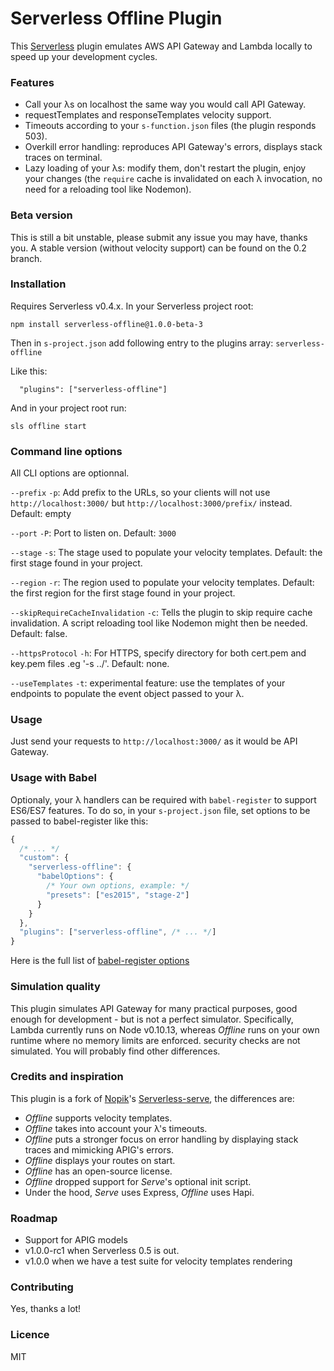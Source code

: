 # Serverless Offline Plugin

This [Serverless](https://github.com/serverless/serverless) plugin emulates AWS API Gateway and Lambda locally to speed up your development cycles.

### Features

- Call your λs on localhost the same way you would call API Gateway.
- requestTemplates and responseTemplates velocity support.
- Timeouts according to your `s-function.json` files (the plugin responds 503).
- Overkill error handling: reproduces API Gateway's errors, displays stack traces on terminal.
- Lazy loading of your λs: modify them, don't restart the plugin, enjoy your changes (the `require` cache is invalidated on each λ invocation, no need for a reloading tool like Nodemon).

### Beta version

This is still a bit unstable, please submit any issue you may have, thanks you.
A stable version (without velocity support) can be found on the 0.2 branch.

### Installation

Requires Serverless v0.4.x. In your Serverless project root:

```
npm install serverless-offline@1.0.0-beta-3
```

Then in `s-project.json` add following entry to the plugins array: `serverless-offline`

Like this:
```
  "plugins": ["serverless-offline"]
```

And in your project root run:

```
sls offline start
```

### Command line options

All CLI options are optionnal.

`--prefix` `-p`: Add prefix to the URLs, so your clients will not use `http://localhost:3000/` but `http://localhost:3000/prefix/` instead. Default: empty

`--port` `-P`: Port to listen on. Default: `3000`

`--stage` `-s`: The stage used to populate your velocity templates. Default: the first stage found in your project.

`--region` `-r`: The region used to populate your velocity templates. Default: the first region for the first stage found in your project.

`--skipRequireCacheInvalidation` `-c`: Tells the plugin to skip require cache invalidation. A script reloading tool like Nodemon might then be needed. Default: false.

`--httpsProtocol` `-h`: For HTTPS, specify directory for both cert.pem and key.pem files .eg '-s ../'. Default: none.

`--useTemplates` `-t`: experimental feature: use the templates of your endpoints to populate the event object passed to your λ.


### Usage

Just send your requests to `http://localhost:3000/` as it would be API Gateway.

### Usage with Babel

Optionaly, your λ handlers can be required with `babel-register` to support ES6/ES7 features.
To do so, in your `s-project.json` file, set options to be passed to babel-register like this:
```javascript
{
  /* ... */
  "custom": {
    "serverless-offline": {
      "babelOptions": {
        /* Your own options, example: */
        "presets": ["es2015", "stage-2"]
      }
    }
  },
  "plugins": ["serverless-offline", /* ... */]
}
```
Here is the full list of [babel-register options](https://babeljs.io/docs/usage/require/)

### Simulation quality

This plugin simulates API Gateway for many practical purposes, good enough for development - but is not a perfect simulator. 
Specifically, Lambda currently runs on Node v0.10.13, whereas *Offline* runs on your own runtime where no memory limits are enforced. 
security checks are not simulated. You will probably find other differences.

### Credits and inspiration

This plugin is a fork of [Nopik](https://github.com/Nopik/)'s [Serverless-serve](https://github.com/Nopik/serverless-serve), the differences are:

- *Offline* supports velocity templates.
- *Offline* takes into account your λ's timeouts.
- *Offline* puts a stronger focus on error handling by displaying stack traces and mimicking APIG's errors.
- *Offline* displays your routes on start.
- *Offline* has an open-source license.
- *Offline* dropped support for *Serve*'s optional init script.
- Under the hood, *Serve* uses Express, *Offline* uses Hapi.

### Roadmap

- Support for APIG models
- v1.0.0-rc1 when Serverless 0.5 is out.
- v1.0.0 when we have a test suite for velocity templates rendering

### Contributing

Yes, thanks a lot!

### Licence

MIT
